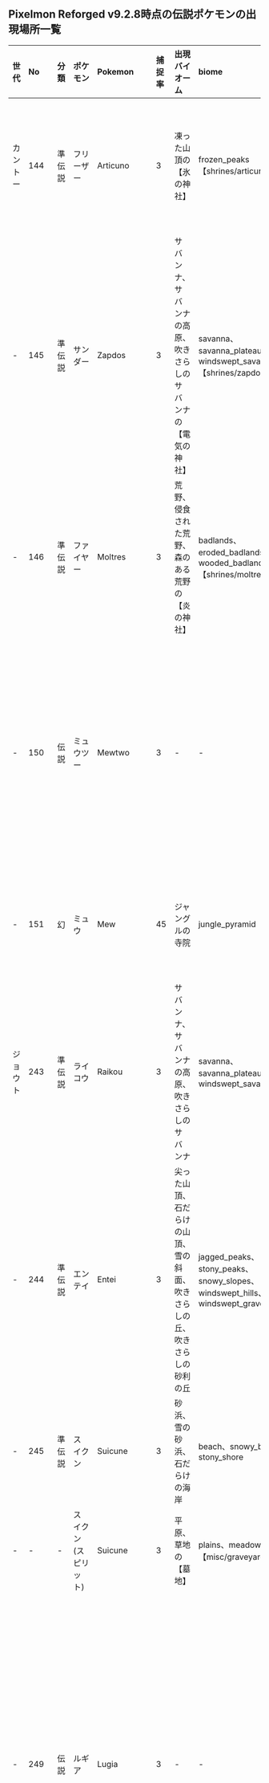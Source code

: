 ## Pixelmon Reforged v9.2.8時点の伝説ポケモンの出現場所一覧

|世代|No|分類|ポケモン|Pokemon|捕捉率|出現バイオーム|biome|時間帯|備考|レイド|raids-biome|
|:----|:----|:----|:----|:----|:----|:----|:----|:----|:----|:----|:----|
|カントー|144|準伝説|フリーザー|Articuno|3|凍った山頂の【氷の神社】|frozen_peaks 【shrines/articuno】|-|要：氷のオーブ|凍った山頂、ラナキラマウンテン、雪原、氷樹|frozen_peaks、mount_lanakila、snowy_plains、ice_spikes|
|-|145|準伝説|サンダー|Zapdos|3|サバンナ、サバンナの高原、吹きさらしのサバンナ の【電気の神社】|savanna、savanna_plateau、windswept_savanna 【shrines/zapdos】|-|要：雷のオーブ|サバンナ、サバンナの高原、吹きさらしのサバンナ|savanna、savanna_plateau、windswept_savanna|
|-|146|準伝説|ファイヤー|Moltres|3|荒野、侵食された荒野、森のある荒野の【炎の神社】|badlands、eroded_badlands、 wooded_badlands 【shrines/moltres】|-|要：炎のオーブ|荒野、森のある荒野、侵食された荒野|badlands、wooded_badlands、eroded_badlands|
|-|150|伝説|ミュウツー|Mewtwo|3|-|-|-|使：クローンマシーン|ジ・エンド、小さなエンド島、エンドの内陸部、エンドの高地、エンドのやせ地|the_end、small_end_islands、end_midlands、end_highlands、end_barrens|
|-|151|幻|ミュウ|Mew|45|ジャングルの寺院|jungle_pyramid|日中|地上、人工、室内|ジャングル、まばらなジャングル、竹林|jungle、sparce_jungle、bamboo_jungle|
|ジョウト|243|準伝説|ライコウ|Raikou|3|サバンナ、サバンナの高原、吹きさらしのサバンナ|savanna、savanna_plateau、windswept_savanna|夜明け、午前|Y85以下|サバンナ、サバンナの高原、吹きさらしのサバンナ|savanna、savanna_plateau、windswept_savanna|
|-|244|準伝説|エンテイ|Entei|3|尖った山頂、石だらけの山頂、雪の斜面、吹きさらしの丘、吹きさらしの砂利の丘|jagged_peaks、stony_peaks、snowy_slopes、windswept_hills、windswept_gravelly_hills|日中|Y100以下|尖った山頂、石だらけの山頂、雪の斜面、吹きさらしの丘、吹きさらしの砂利の丘|jagged_peaks、stony_peaks、snowy_slopes、windswept_hills、windswept_gravelly_hills|
|-|245|準伝説|スイクン|Suicune|3|砂浜、雪の砂浜、石だらけの海岸|beach、snowy_beach、stony_shore|夜|-|海岸、雪の砂浜、石だらけの海岸|beach、snowy_beach、stony_shore|
|-|-|-|スイクン(スピリット)|Suicune|3|平原、草地の【墓地】|plains、meadow【misc/graveyard】|真夜中|地上、人工|-|-|
|-|249|伝説|ルギア|Lugia|3|-|-|-|要：うみなりのスズ|海洋、深海、冷たい海、冷たい深海、凍った海、凍った深海、ぬるい海、ぬるい深海、暖かい海、暖かい深海|ocean、deep_ocean、cold_ocean、deep_cold_ocean、frozen_ocean、deep_frozen_ocean、lukewarm_ocean、deep_lukewarm_ocean、warm_ocean、deep_warm_ocean|
|-|250|伝説|ホウオウ|Hooh|3|-|-|-|要：とうめいなスズ|荒野、森のある荒野、侵食された荒野|badlands、wooded_badlands、eroded_badlands|
|-|251|幻|セレビィ|Celebi|45|森林、花の森 の【ウバメの神社】|forest、flower_forest 【shrines/ilex】|-|要：GSボール|森林、花の森|forest、flower_forest|
|ホウエン|377|準伝説|レジロック|Regirock|3|荒野、侵食された荒野、森のある荒野|badlands、eroded_badlands、 wooded_badlands|午後|地下、Y30以下|荒野、森のある荒野、侵食された荒野|badlands、wooded_badlands、eroded_badlands|
|-|378|準伝説|レジアイス|Regice|3|雪のタイガ、雪原、雪の砂浜、凍った川、凍った海、氷樹、凍った山頂|snowy_taiga、snowy_plains、snowy_beach、frozen_river、frozen_ocean、ice_spikes、frozen_peaks|午前|地下、Y30以下|凍った山頂、ラナキラマウンテン、雪原、氷樹、雪の砂浜、雪のタイガ、凍った川|frozen_peaks、mount_lanakila、snowy_plains、ice_spikes、snowy_beach、snowy_taiga、frozen_river|
|-|379|準伝説|レジスチル|Registeel|3|砂漠|desert|夜明け、午前|地下、Y30以下|砂漠|desert|
|-|380|準伝説|ラティアス|Latias|3|海洋、暖かい海|ocean、warm_ocean|午前|空中|暖かい海、暖かい深海|warm_ocean、deep_warm_ocean|
|-|381|準伝説|ラティオス|Latios|3|海洋、暖かい海|ocean、warm_ocean|午後|空中|暖かい海、暖かい深海|warm_ocean、deep_warm_ocean|
|-|382|伝説|カイオーガ|Kyogre|3|深海、暖かい深海、ぬるい深海、冷たい深海、凍った深海|deep_ocean、deep_warm_ocean、deep_lukewarm_ocean、deep_cold_ocean、deep_frozen_ocean|夜|水中、雨・嵐、Y40以下|海洋、深海、冷たい海、冷たい深海、凍った海、凍った深海、ぬるい海、ぬるい深海、暖かい海、暖かい深海|ocean、deep_ocean、cold_ocean、deep_cold_ocean、frozen_ocean、deep_frozen_ocean、lukewarm_ocean、deep_lukewarm_ocean、warm_ocean、deep_warm_ocean|
|-|383|伝説|グラードン|Groudon|3|砂漠|desert|日中|晴れ、Y90以下|砂漠|desert|
|-|-|-|グラードン(メタ)|Groudon|3|砂漠|desert|日中|晴れ、Y90以下、パーティーにジラーチがいる|-|-|
|-|384|伝説|レックウザ|Rayquaza|3|尖った山頂、石だらけの山頂、雪の斜面、吹きさらしの丘、吹きさらしの砂利の丘|jagged_peaks、stony_peaks、snowy_slopes、windswept_hills、windswept_gravelly_hills|午後、夕方|空中|尖った山頂、石だらけの山頂、雪の斜面、吹きさらしの丘、吹きさらしの砂利の丘|jagged_peaks、stony_peaks、snowy_slopes、windswept_hills、windswept_gravelly_hills|
|-|-|-|レックウザ（オルタ）|Rayquaza|3|尖った山頂、石だらけの山頂、雪の斜面、吹きさらしの丘、吹きさらしの砂利の丘|jagged_peaks、stony_peaks、snowy_slopes、windswept_hills、windswept_gravelly_hills|夜明け、夕方|空中、パーティーにムウマージ|-|-|
|-|386|幻|デオキシス|Deoxys|3|雪のタイガ、エンドの高地|snowy_taiga、end_highlands|午後|Y100以上|ジ・エンド、小さなエンド島、エンドの内陸部、エンドの高地、エンドのやせ地、雪のタイガ、ラナキラマウンテン|the_end、small_end_islands、end_midlands、end_highlands、end_barrens、snowy_taiga、mount_lanakila|
|-|395|幻|ジラーチ|Jirachi|3|尖った山頂、石だらけの山頂、雪の斜面、吹きさらしの丘、吹きさらしの砂利の丘|jagged_peaks、stony_peaks、snowy_slopes、windswept_hills、windswept_gravelly_hills|夜明け、午前|Y100以上|吹きさらしの森、林|windswept_forest、grove|
|シンオウ|480|準伝説|ユクシー|Uxie|3|暗い森|dark_forest|午後|水面|河川、暗い森|river、dark_forest|
|-|481|準伝説|エムリット|Mesprit|3|シラカバの森、シラカバの原生林|birch_forest、old_growth_birch_forest|夜明け、午前|水面|河川、シラカバの森、シラカバの原生林|river、birch_forest、old_growth_birch_forest|
|-|482|準伝説|アグノム|Azelf|3|森林|forest|午前|水面|河川、森林、花の森|river、forest、flower_forest|
|-|483|伝説|ディアルガ|Dialga|3|砂漠 の【やりの柱】|desert 【temples/spear_pillar】|-|要：こんごうだま|凍った山頂、ラナキラマウンテン、尖った山頂、石だらけの山頂、雪の斜面、吹きさらしの丘、吹きさらしの砂利の丘|frozen_peaks、mount_lanakila、jagged_peaks、stony_peaks、snowy_slopes、windswept_hills、windswept_gravelly_hills|
|-|484|伝説|パルキア|Palkia|3|砂漠 の【やりの柱】|desert 【temples/spear_pillar】|-|要：しらたま|凍った山頂、ラナキラマウンテン、尖った山頂、石だらけの山頂、雪の斜面、吹きさらしの丘、吹きさらしの砂利の丘|frozen_peaks、mount_lanakila、jagged_peaks、stony_peaks、snowy_slopes、windswept_hills、windswept_gravelly_hills|
|-|485|準伝説|ヒードラン|Heatran|3|荒野、侵食された荒野、森のある荒野、玄武岩の三角州|badlands、eroded_badlands、 wooded_badlands、basalt_deltas|-|地下溶岩、Y50以下、溶岩表面|荒野、森のある荒野、侵食された荒野、ネザーの荒地、玄武岩の三角州、真紅の森、ソウルサンドの谷、歪んだ森|badlands、wooded_badlands、eroded_badlands、nether_wastes、basalt_deltas、crimson_forest、soul_sand_valley、warped_forest|
|-|486|準伝説|レジギガス|Regigigas|3|古代都市|ancient_city|午後、夕方|地下|サバンナ、サバンナの高原、吹きさらしのサバンナ|savanna、savanna_plateau、windswept_savanna|
|-|487|伝説|ギラティナ|Giratina|3|砂漠 の【やりの柱】|desert 【temples/spear_pillar】|-|要：はっきんだま|凍った山頂、ラナキラマウンテン、尖った山頂、石だらけの山頂、雪の斜面、吹きさらしの丘、吹きさらしの砂利の丘|frozen_peaks、mount_lanakila、jagged_peaks、stony_peaks、snowy_slopes、windswept_hills、windswept_gravelly_hills|
|-|488|準伝説|クレセリア|Cresselia|3|シラカバの原生林|old_growth_birch_forest|夜|満月|シラカバの森、シラカバの原生林|birch_forest、old_growth_birch_forest|
|-|-|-|クレセリア（スピリット）|Cresselia|3|平原、草地の【墓地】|plains、meadow【misc/graveyard】|真夜中|地上、人工|-|-|
|-|489|幻|フィオネ|Phione|30|-|-|-|マナフィのタマゴ孵化|ぬるい海、ぬるい深海、暖かい海、暖かい深海|lukewarm_ocean、deep_lukewarm_ocean、warm_ocean、deep_warm_ocean|
|-|490|幻|マナフィ|Manaphy|3|暖かい海、ぬるい海|warm_ocean、lukewarm_ocean|午前|水中、晴れ|ぬるい海、ぬるい深海、暖かい海、暖かい深海|lukewarm_ocean、deep_lukewarm_ocean、warm_ocean、deep_warm_ocean|
|-|491|幻|ダークライ|Darkrai|3|暗い森|dark_forest|夜|新月、Y85以上|暗い森|dark_forest|
|-|492|幻|シェイミ|Shaymin|45|ヒマワリ平原、花の森、サクラの林|sunflower_plains、flower_forest、cherry_grove|午前|-|花の森、ヒマワリ平原、サクラの林|flower_forest、sunflower_plains、cherry_grove|
|-|493|幻|アルセウス|Arceus|3|砂漠 の【やりの柱】|desert 【temples/spear_pillar】|-|要：てんかいのふえ|凍った山頂、ラナキラマウンテン、尖った山頂、石だらけの山頂、雪の斜面、吹きさらしの丘、吹きさらしの砂利の丘|frozen_peaks、mount_lanakila、jagged_peaks、stony_peaks、snowy_slopes、windswept_hills、windswept_gravelly_hills|
|イッシュ|494|幻|ビクティニ|Victini|3|サバンナ、サバンナの高原、吹きさらしのサバンナ|savanna、savanna_plateau、windswept_savanna|日中|Y90以下|サバンナ、サバンナの高原、吹きさらしのサバンナ|savanna、savanna_plateau、windswept_savanna|
|-|638|準伝説|コバルオン|Cobalion|3|森林、花の森、シラカバの森、シラカバの原生林|forest、flower_forest、birch_forest、old_growth_birch_forest|夜|Y85以上|森林、花の森、シラカバの森、シラカバの原生林|forest、flower_forest、birch_forest、old_growth_birch_forest|
|-|639|準伝説|テラキオン|Terrakion|3|森林、花の森、シラカバの森、シラカバの原生林|forest、flower_forest、birch_forest、old_growth_birch_forest|夜|Y85以上|森林、花の森、シラカバの森、シラカバの原生林|forest、flower_forest、birch_forest、old_growth_birch_forest|
|-|640|準伝説|ビリジオン|Virizion|3|森林、花の森、シラカバの森、シラカバの原生林|forest、flower_forest、birch_forest、old_growth_birch_forest|日中|Y85以上|森林、花の森、シラカバの森、シラカバの原生林|forest、flower_forest、birch_forest、old_growth_birch_forest|
|-|641|準伝説|トルネロス|Tornadus|3|平原、ヒマワリ平原、草地|plains、sunflower_plains、meadow|午後|空中、雨、嵐|平原、ヒマワリ平原、草地|plains、sunflower_plains、meadow|
|-|642|準伝説|ボルトロス|Thundurus|3|平原、ヒマワリ平原、草地|plains、sunflower_plains、meadow|午前|空中、雨、嵐|平原、ヒマワリ平原、草地|plains、sunflower_plains、meadow|
|-|643|伝説|レシラム|Reshiram|45|マツの原生林、トウヒの原生林|old_growth_pine_taiga、old_growth_spruce_taiga|日中|-|マツの原生林、トウヒの原生林|old_growth_pine_taiga、old_growth_spruce_taiga|
|-|644|伝説|ゼクロム|Zekrom|45|マツの原生林、トウヒの原生林|old_growth_pine_taiga、old_growth_spruce_taiga|夜|-|マツの原生林、トウヒの原生林|old_growth_pine_taiga、old_growth_spruce_taiga|
|-|645|準伝説|ランドロス|Landorus|3|荒野、侵食された荒野、森のある荒野|badlands、eroded_badlands、 wooded_badlands|夜明け、午前|空中|荒野、森のある荒野、侵食された荒野|badlands、wooded_badlands、eroded_badlands|
|-|646|伝説|キュレム|Kyurem|3|氷樹|ice_spikes|午後、夕方|-|雪原、氷樹|snowy_plains、ice_spikes|
|-|647|幻|ケルディオ|Keldeo|3|河川|river|日中|-|河川|river|
|-|648|幻|メロエッタ|Meloetta|3|ヒマワリ平原、花の森、サクラの林|sunflower_plains、flower_forest、cherry_grove|夜|-|花の森、ヒマワリ平原、サクラの林|flower_forest、sunflower_plains、cherry_grove|
|-|649|幻|ゲノセクト|Genesect|3|吹きさらしの森、林|windswept_forest、grove|夜|-|吹きさらしの森、林|windswept_forest、grove|
|カロス|716|伝説|ゼルネアス|Xerneas|45|暗い森|dark_forest|日中|-|暗い森|dark_forest|
|-|-|-|ゼルネアス(クリエイター)|Xerneas|45|暗い森|dark_forest|真昼|-|-|-|
|-|717|伝説|イベルタル|Yveltal|45|タイガ、マツの原生林、トウヒの原生林|taiga、old_growth_pine_taiga、old_growth_spruce_taiga|夜|空中|タイガ、マツの原生林、トウヒの原生林|taiga、old_growth_pine_taiga、old_growth_spruce_taiga|
|-|718|伝説|ジガルデ|Zygarde|3|-|-|-|使：再組立ユニット|尖った山頂、石だらけの山頂、雪の斜面、吹きさらしの丘、吹きさらしの砂利の丘|jagged_peaks、stony_peaks、snowy_slopes、windswept_hills、windswept_gravelly_hills|
|-|719|幻|ディアンシー|Diancie|3|尖った山頂、石だらけの山頂、雪の斜面、吹きさらしの丘、吹きさらしの砂利の丘|jagged_peaks、stony_peaks、snowy_slopes、windswept_hills、windswept_gravelly_hills|午前|地下、Y50以下|尖った山頂、石だらけの山頂、雪の斜面、吹きさらしの丘、吹きさらしの砂利の丘|jagged_peaks、stony_peaks、snowy_slopes、windswept_hills、windswept_gravelly_hills|
|-|720|幻|フーパ|Hoopa|3|砂漠のピラミッド|desert_pyramid|午後|-|砂漠、ジ・エンド、小さなエンド島、エンドの内陸部、エンドの高地、エンドのやせ地|desert、the_end、small_end_islands、end_midlands、end_highlands、end_barrens|
|-|721|幻|ボルケニオン|Volcanion|3|砂漠|desert|夜明け、午前|液面|砂漠|desert|
|アローラ|772|準伝説|タイプ：ヌル|TypeNull|3|エンド要塞|stronghold|夕方、夜|地上|ジャングル、まばらなジャングル、竹林|jungle、sparce_jungle、bamboo_jungle|
|-|773|準伝説|シルヴァディ|Silvally|3|-|-|-|進化|ジャングル、まばらなジャングル、竹林|jungle、sparce_jungle、bamboo_jungle|
|-|785|準伝説|カプ・コケコ|Tapu_Koko|3|ジャングル、まばらなジャングル、竹林|jungle、sparse_jungle、bamboo_jungle|午前|Y90以下|ジャングル、まばらなジャングル、竹林|jungle、sparce_jungle、bamboo_jungle|
|-|786|準伝説|カプ・テテフ|Tapu_Lele|3|ジャングル、まばらなジャングル、竹林|jungle、sparse_jungle、bamboo_jungle|夜|Y90以下|ジャングル、まばらなジャングル、竹林|jungle、sparce_jungle、bamboo_jungle|
|-|787|準伝説|カプ・ブルル|Tapu_Bulu|3|ジャングル、まばらなジャングル、竹林|jungle、sparse_jungle、bamboo_jungle|日中|Y90以下|ジャングル、まばらなジャングル、竹林|jungle、sparce_jungle、bamboo_jungle|
|-|788|準伝説|カプ・レヒレ|Tapu_Fini|3|ジャングル、まばらなジャングル、竹林|jungle、sparse_jungle、bamboo_jungle|午後|水面、Y90以下|ジャングル、まばらなジャングル、竹林|jungle、sparce_jungle、bamboo_jungle|
|-|789|伝説|コスモッグ|Cosmog|45|ヒマワリ平原、ウルトラスペース|sunflower_plains、ultra_space|夕方、夜|-|-|-|
|-|790|伝説|コスモウム|Cosmoem|45|-|-|-|進化|-|-|
|-|791|伝説|ソルガレオ|Solgaleo|45|-|-|-|進化|平原、ヒマワリ平原、草地、ウルトラクレーター、ウルトラデザート|plains、sunflower_plains、meadow、ultra_crater、ultra_desert|
|-|792|伝説|ルナアーラ|Lunala|45|-|-|-|進化|平原、ヒマワリ平原、草地、ウルトラディープシー、ウルトラフォレスト|plains、sunflower_plains、meadow、ultra_deep_sea、ultra_forest|
|-|800|伝説|ネクロズマ|Necrozma|45|暗い森|dark_forest|夜|Y85以下|暗い森、ウルトラジャングル、ウルトラプラント|dark_forest、ultra_jungle、ultra_plant|
|-|801|幻|マギアナ|Magearna|3|森の洋館|mansion|日中|室内|暗い森|dark_forest|
|-|802|幻|マーシャドー|Marshadow|3|荒野、侵食された荒野、森のある荒野、ネザーの荒地、玄武岩の三角州、真紅の森、ソウルサンドの谷、歪んだ森|badlands、eroded_badlands、 wooded_badlands、nether_wastes、basalt_deltas、crimson_forest、soul_sand_valley、warped_forest|夜|-|ネザーの荒地、玄武岩の三角州、真紅の森、ソウルサンドの谷、歪んだ森|nether_wastes、basalt_deltas、crimson_forest、soul_sand_valley、warped_forest|
|-|807|幻|ゼラオラ|Zeraora|3|サバンナ、サバンナの高原、吹きさらしのサバンナ|savanna、savanna_plateau、windswept_savanna|午後|Y90以上|サバンナ、サバンナの高原、吹きさらしのサバンナ|savanna、savanna_plateau、windswept_savanna|
|-|808|幻|メルタン|Meltan|3|-|-|-|要：ふしぎなはこ|サバンナ、サバンナの高原、吹きさらしのサバンナ|savanna、savanna_plateau、windswept_savanna|
|-|809|幻|メルメタル|Melmetal|3|-|-|-|進化|サバンナ、サバンナの高原、吹きさらしのサバンナ|savanna、savanna_plateau、windswept_savanna|
|ガラル|888|伝説|ザシアン|Zacian|10|森林、花の森、シラカバの森、シラカバの原生林|forest、flower_forest、birch_forest、old_growth_birch_forest|日中|Y85以下|森林、花の森、シラカバの森、シラカバの原生林|forest、flower_forest、birch_forest、old_growth_birch_forest|
|-|889|伝説|ザマゼンタ|Zamazenta|10|森林、花の森、シラカバの森、シラカバの原生林|forest、flower_forest、birch_forest、old_growth_birch_forest|夜|Y85以下|森林、花の森、シラカバの森、シラカバの原生林|forest、flower_forest、birch_forest、old_growth_birch_forest|
|-|890|伝説|ムゲンダイナ|Eternatus|10|沼地、マングローブの沼地、エンドのやせ地|swamp、mangrove_swamp、end_barrens|夜明け、午前|-|沼地、マングローブの沼地、ジ・エンド、小さなエンド島、エンドの内陸部、エンドの高地、エンドのやせ地|swamp、mangrove_swamp、the_end、small_end_islands、end_midlands、end_highlands、end_barrens|
|-|891|準伝説|ダクマ|Kubfu|3|竹林|bamboo_jungle|午後|-|ジャングル、まばらなジャングル、竹林|jungle、sparce_jungle、bamboo_jungle|
|-|892|準伝説|ウーラオス|Urshifu|3|-|-|-|進化|ジャングル、まばらなジャングル、竹林|jungle、sparce_jungle、bamboo_jungle|
|-|893|幻|ザルード|Zarude|3|ジャングル、まばらなジャングル、竹林|jungle、sparse_jungle、bamboo_jungle|夜|木の上、Y90以上|ジャングル、まばらなジャングル、竹林|jungle、sparce_jungle、bamboo_jungle|
|-|894|準伝説|レジドラゴ|Regidrago|3|ネザーの荒地、玄武岩の三角州、真紅の森、ソウルサンドの谷、歪んだ森|nether_wastes、basalt_deltas、crimson_forest、soul_sand_valley、warped_forest|日中|人工|ネザーの荒地、玄武岩の三角州、真紅の森、ソウルサンドの谷、歪んだ森|nether_wastes、basalt_deltas、crimson_forest、soul_sand_valley、warped_forest|
|-|895|準伝説|レジエレキ|Regieleki|3|ジ・エンド、小さなエンド島、エンドの内陸部、エンドの高地、エンドのやせ地|the_end、small_end_islands、end_midlands、end_highlands、end_barrens|午後|人工|ジ・エンド、小さなエンド島、エンドの内陸部、エンドの高地、エンドのやせ地|the_end、small_end_islands、end_midlands、end_highlands、end_barrens|
|-|-|-|レジエレキ（スピリット）|Regieleki|3|平原、草地の【墓地】|plains、meadow【misc/graveyard】|真夜中|地上、人工|-|-|
|-|896|準伝説|ブリザポス|Glastrier|3|雪原、雪の砂浜、凍った川、凍った海、氷樹、凍った山頂|snowy_plains、snowy_beach、frozen_river、frozen_ocean、ice_spikes、frozen_peaks|日中|-|雪原、氷樹|snowy_plains、ice_spikes|
|-|897|準伝説|レイスポス|Spectrier|3|沼地、マングローブの沼地|swamp、mangrove_swamp|夜|-|沼地、マングローブの沼地、|swamp、mangrove_swamp|
|-|898|伝説|バドレックス|Calyrex|3|雪のタイガ|snowy_taiga|午前|-|雪のタイガ、ラナキラマウンテン|snowy_taiga、mount_lanakila|
|-|144|準伝説|ガラルフリーザー|Articuno-galarian|3|-|-|-|クエスト※今はでない|凍った山頂、ラナキラマウンテン、雪原、氷樹|frozen_peaks、mount_lanakila、snowy_plains、ice_spikes|
|-|145|準伝説|ガラルサンダー|Zapdos-galarian|3|-|-|-|クエスト※今はでない|サバンナ、サバンナの高原、吹きさらしのサバンナ|savanna、savanna_plateau、windswept_savanna|
|-|146|準伝説|ガラルファイヤー|Moltres-galarian|3|-|-|-|クエスト※今はでない|荒野、森のある荒野、侵食された荒野|badlands、wooded_badlands、eroded_badlands|
|-|905|準伝説|ラブトロス|Enamorus|3|ヒマワリ平原、花の森、サクラの林|sunflower_plains、flower_forest、cherry_grove|夜明け、夕方|空中|花の森、ヒマワリ平原、サクラの林|flower_forest、sunflower_plains、cherry_grove|
|パルデア|1001|準伝説|チオンジェン|WoChien|6|沼地、マングローブの沼地|swamp、mangrove_swamp|夜|-|-|-|
|-|1002|準伝説|パオジアン|ChienPao|6|凍った山頂|frozen_peaks|夜|Y100以上|凍った山頂、ラナキラマウンテン|frozen_peaks、mount_lanakila|
|-|1003|準伝説|ディンルー|TingLu|6|タイガ、マツの原生林、トウヒの原生林|taiga、old_growth_pine_taiga、old_growth_spruce_taiga|夜|-|-|-|
|-|1004|準伝説|イーユイ|ChiYu|6|荒野、侵食された荒野、森のある荒野|badlands、eroded_badlands、 wooded_badlands|日中|Y100以上、溶岩表面|荒野、森のある荒野、侵食された荒野|badlands、wooded_badlands、eroded_badlands|
|-|1007|伝説|コライドン|Koraidon|3|小さなエンド島|small_end_islands|日中|-|ジ・エンド、小さなエンド島、エンドの内陸部、エンドの高地、エンドのやせ地|the_end、small_end_islands、end_midlands、end_highlands、end_barrens|
|-|1008|伝説|ミライドン|Miraidon|3|小さなエンド島|small_end_islands|夜|-|ジ・エンド、小さなエンド島、エンドの内陸部、エンドの高地、エンドのやせ地|the_end、small_end_islands、end_midlands、end_highlands、end_barrens|
|-|1009|準伝説|ウネルミナモ|WalkingWake|5|-|-|-|レイドのみ|ジ・エンド、小さなエンド島、エンドの内陸部、エンドの高地、エンドのやせ地|the_end、small_end_islands、end_midlands、end_highlands、end_barrens|
|-|1010|準伝説|テツノイサハ|IronLeaves|5|-|-|-|レイドのみ|ジ・エンド、小さなエンド島、エンドの内陸部、エンドの高地、エンドのやせ地|the_end、small_end_islands、end_midlands、end_highlands、end_barrens|
|-|1014|準伝説|イイネイヌ|Okidogi|3|-|-|-|-|-|-|
|-|1015|準伝説|マシマシラ|Munkidori|3|-|-|-|-|-|-|
|-|1016|準伝説|キチキギス|Fezandipiti|3|-|-|-|-|-|-|
|-|1017|準伝説|オーガポン|Ogerpon|5|-|-|-|-|-|-|
|-|1020|準伝説|ウガツホムラ|GougingFire|10|-|-|-|-|-|-|
|-|1021|準伝説|タケルライコ|RagingBolt|10|-|-|-|-|-|-|
|-|1022|準伝説|テツノイワオ|IronBoulder|10|-|-|-|-|-|-|
|-|1023|準伝説|テツノカシラ|IronCrown|10|-|-|-|-|-|-|
|-|1024|伝説|テラパゴス|Terapagos|-|-|-|-|-|-|-|
|-|1025|幻|モモワロウ|Pecharunt|3|-|-|-|-|-|-|
